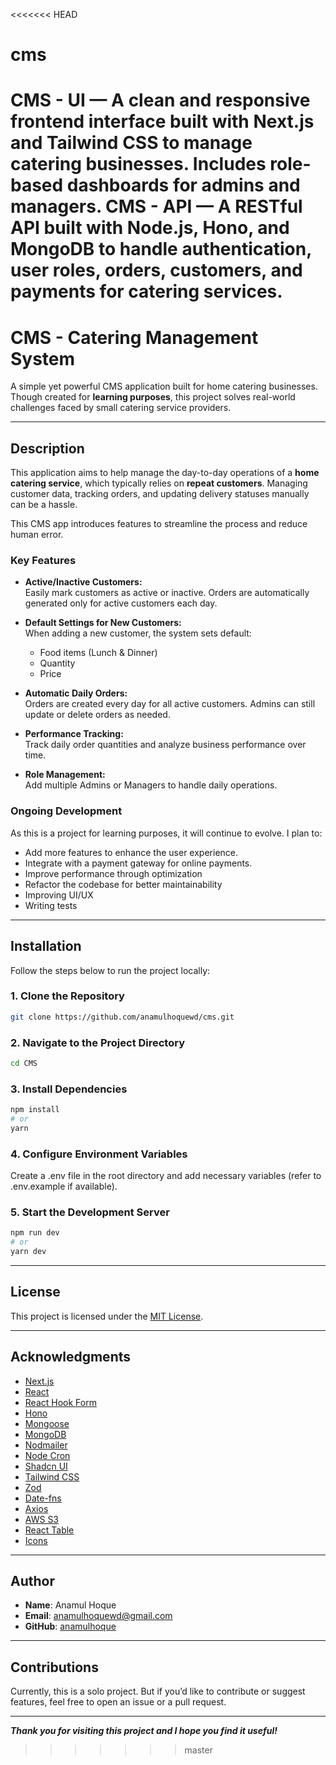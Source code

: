 <<<<<<< HEAD
# cms
CMS - UI — A clean and responsive frontend interface built with Next.js and Tailwind CSS to manage catering businesses. Includes role-based dashboards for admins and managers.  CMS - API — A RESTful API built with Node.js, Hono, and MongoDB to handle authentication, user roles, orders, customers, and payments for catering services.
=======
# CMS - Catering Management System

A simple yet powerful CMS application built for home catering businesses.  
Though created for **learning purposes**, this project solves real-world challenges faced by small catering service providers.

---

## Description

This application aims to help manage the day-to-day operations of a **home catering service**, which typically relies on **repeat customers**. Managing customer data, tracking orders, and updating delivery statuses manually can be a hassle.

This CMS app introduces features to streamline the process and reduce human error.

### Key Features

- **Active/Inactive Customers:**  
  Easily mark customers as active or inactive. Orders are automatically generated only for active customers each day.

- **Default Settings for New Customers:**  
  When adding a new customer, the system sets default:

  - Food items (Lunch & Dinner)
  - Quantity
  - Price

- **Automatic Daily Orders:**  
  Orders are created every day for all active customers. Admins can still update or delete orders as needed.

- **Performance Tracking:**  
  Track daily order quantities and analyze business performance over time.

- **Role Management:**  
  Add multiple Admins or Managers to handle daily operations.

### Ongoing Development

As this is a project for learning purposes, it will continue to evolve. I plan to:

- Add more features to enhance the user experience.
- Integrate with a payment gateway for online payments.
- Improve performance through optimization
- Refactor the codebase for better maintainability
- Improving UI/UX
- Writing tests

---

## Installation

Follow the steps below to run the project locally:

### 1. Clone the Repository

```bash
git clone https://github.com/anamulhoquewd/cms.git
```

### 2. Navigate to the Project Directory

```bash
cd CMS
```

### 3. Install Dependencies

```bash
npm install
# or
yarn
```

### 4. Configure Environment Variables

Create a .env file in the root directory and add necessary variables (refer to .env.example if available).

### 5. Start the Development Server

```bash
npm run dev
# or
yarn dev
```

---

## License

This project is licensed under the [MIT License](LICENSE).

---

## Acknowledgments

- [Next.js](https://nextjs.org/)
- [React](https://reactjs.org/)
- [React Hook Form](https://react-hook-form.com/)
- [Hono](https://hono.dev/)
- [Mongoose](https://mongoosejs.com/)
- [MongoDB](https://www.mongodb.com/)
- [Nodmailer](https://nodemailer.com/)
- [Node Cron](https://www.npmjs.com/package/node-cron)
- [Shadcn UI](https://ui.shadcn.com/)
- [Tailwind CSS](https://tailwindcss.com/)
- [Zod](https://zod.dev/)
- [Date-fns](https://date-fns.org/)
- [Axios](https://axios-http.com/)
- [AWS S3](https://aws.amazon.com/s3/)
- [React Table](https://tanstack.com/table/v8/)
- [Icons](https://lucide.dev/)

---

## Author

- **Name**: Anamul Hoque
- **Email**: [anamulhoquewd@gmail.com](mailto:anamulhoquewd@gmail.com)
- **GitHub**: [anamulhoque](https://github.com/anamulhoquewd)

---

## Contributions

Currently, this is a solo project. But if you’d like to contribute or suggest features, feel free to open an issue or a pull request.

---

**_Thank you for visiting this project and I hope you find it useful!_**
>>>>>>> master
